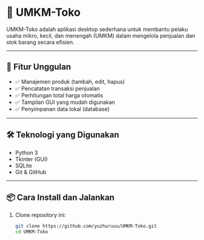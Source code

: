 # 🛒 UMKM-Toko

UMKM-Toko adalah aplikasi desktop sederhana untuk membantu pelaku usaha mikro, kecil, dan menengah (UMKM) dalam mengelola penjualan dan stok barang secara efisien.

---

## 🚀 Fitur Unggulan

- ✅ Manajemen produk (tambah, edit, hapus)
- ✅ Pencatatan transaksi penjualan
- ✅ Perhitungan total harga otomatis
- ✅ Tampilan GUI yang mudah digunakan
- ✅ Penyimpanan data lokal (database)

---

## 🛠️ Teknologi yang Digunakan

- Python 3
- Tkinter (GUI)
- SQLite
- Git & GitHub

---

## 📦 Cara Install dan Jalankan

1. Clone repository ini:
   ```bash
   git clone https://github.com/yuzhuruuu/UMKM-Toko.git
   cd UMKM-Toko
